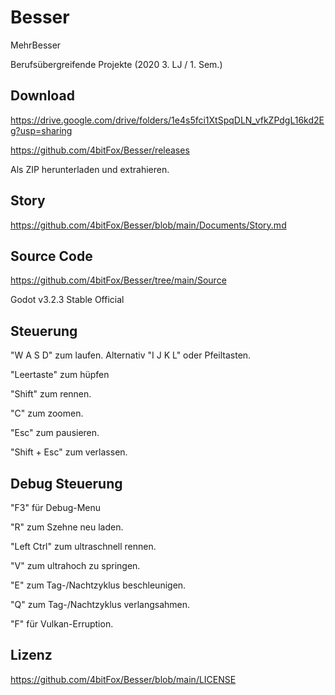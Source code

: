 # Besser
MehrBesser 

Berufsübergreifende Projekte
(2020 3. LJ / 1. Sem.)

## Download
https://drive.google.com/drive/folders/1e4s5fci1XtSpqDLN_vfkZPdgL16kd2Eg?usp=sharing

https://github.com/4bitFox/Besser/releases

Als ZIP herunterladen und extrahieren.

## Story
https://github.com/4bitFox/Besser/blob/main/Documents/Story.md

## Source Code
https://github.com/4bitFox/Besser/tree/main/Source

Godot v3.2.3 Stable Official

## Steuerung
"W A S D" zum laufen. Alternativ "I J K L" oder Pfeiltasten.

"Leertaste" zum hüpfen

"Shift" zum rennen.

"C" zum zoomen.

"Esc" zum pausieren.

"Shift + Esc" zum verlassen.

## Debug Steuerung
"F3" für Debug-Menu

"R" zum Szehne neu laden.

"Left Ctrl" zum ultraschnell rennen.

"V" zum ultrahoch zu springen.

"E" zum Tag-/Nachtzyklus beschleunigen.

"Q" zum Tag-/Nachtzyklus verlangsahmen.

"F" für Vulkan-Erruption.

## Lizenz
https://github.com/4bitFox/Besser/blob/main/LICENSE
